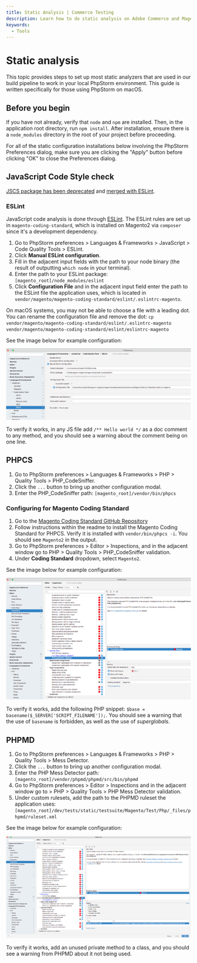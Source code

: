 ```yaml
---
title: Static Analysis | Commerce Testing
description: Learn how to do static analysis on Adobe Commerce and Magento Open Source code.
keywords:
  - Tools
---
```


# Static analysis

This topic provides steps to set up most static analyzers that are used in our build pipeline to work in your local PhpStorm environment. This guide is written specifically for those using PhpStorm on macOS.

## Before you begin

If you have not already, verify that `node` and `npm` are installed. Then, in the application root directory, run `npm install`.  After installation, ensure there is a `node_modules` directory in the root of your project before proceeding.

<InlineAlert variant="info" slots="text" />

For all of the static configuration installations below involving the PhpStorm Preferences dialog, make sure you are clicking the "Apply" button before clicking "OK" to close the Preferences dialog.

## JavaScript Code Style check

<InlineAlert variant="warning" slots="text" />

[JSCS package has been deprecated](https://www.npmjs.com/package/jscs) and [merged with ESLint](https://eslint.org/blog/2016/04/welcoming-jscs-to-eslint).

### ESLint

<InlineAlert variant="info" slots="text" />

JavaScript code analysis is done through [ESLint](https://developer.adobe.com/commerce/php/coding-standards/js/#eslint-code-analysis).
The ESLint rules are set up in `magento-coding-standard`, which is installed on Magento2 via `composer` since it's a development dependency.

1. Go to PhpStorm preferences > Languages & Frameworks > JavaScript > Code Quality Tools > ESLint.
1. Click **Manual ESLint configuration**.
1. Fill in the adjacent input fields with the path to your node binary (the result of outputting `which node` in your terminal).
1. Enter the path to your ESLint package: `[magento_root]/node_modules/eslint`
1. Click **Configuration File** and in the adjacent input field enter the path to the ESLint file the application uses, which is located in `vendor/magento/magento-coding-standard/eslint/.eslintrc-magento`.

<InlineAlert variant="info" slots="text" />

On macOS systems, you may not be able to choose a file with a leading dot. You can rename the configuration file and remove the dot: `cp vendor/magento/magento-coding-standard/eslint/.eslintrc-magento vendor/magento/magento-coding-standard/eslint/eslintrc-magento`

See the image below for example configuration:

![ESLint](../../_images/guide/static-eslint.png)

To verify it works, in any JS file add `/** Hello world */` as a doc comment to any method, and you should see a warning about the comment being on one line.

## PHPCS

1. Go to PhpStorm preferences > Languages & Frameworks > PHP > Quality Tools > PHP_CodeSniffer.
1. Click the `...` button to bring up another configuration modal.
1. Enter the PHP_CodeSniffer path: `[magento_root]/vendor/bin/phpcs`

### Configuring for Magento Coding Standard

1. Go to the [Magento Coding Standard GitHub Repository](https://github.com/magento/magento-coding-standard)
1. Follow instructions within the readme to install the Magento Coding Standard for PHPCS.  Verify it is installed with `vendor/bin/phpcs -i`.  You should see `Magento2` in the output.
1. Go to PhpStorm preferences > Editor > Inspections, and in the adjacent window go to PHP > Quality Tools > PHP_CodeSniffer validation.
1. Under **Coding Standard** dropdown, select `Magento2`.

See the image below for example configuration:

![PHPCS](../../_images/guide/static-codesniff.png)

To verify it works, add the following PHP snippet: `$base = basename($_SERVER['SCRIPT_FILENAME']);`.  You should see a warning that the use of `basename` is forbidden, as well as the use of _superglobals_.

## PHPMD

1. Go to PhpStorm preferences > Languages & Frameworks > PHP > Quality Tools > Mess Detector.
1. Click the `...` button to bring up another configuration modal.
1. Enter the PHP Mess Detector path: `[magento_root]/vendor/phpmd/phpmd/src/bin/phpmd`
1. Go to PhpStorm preferences > Editor > Inspections and in the adjacent window go to  > PHP > Quality Tools > PHP Mess Detector validation.
1. Under custom rulesets, add the path to the PHPMD ruleset the application uses: `[magento_root]/dev/tests/static/testsuite/Magento/Test/Php/_files/phpmd/ruleset.xml`

See the image below for example configuration:

![PHPMD](../../_images/guide/static-md.png)

To verify it works, add an unused private method to a class, and you should see a warning from PHPMD about it not being used.
